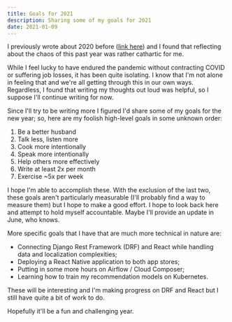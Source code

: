 ```yaml
---
title: Goals for 2021
description: Sharing some of my goals for 2021
date: 2021-01-09
---
```


I previously wrote about 2020 before ([link here](https://franciscojavierarceo.github.io/post/learning-new-things)) and I found that reflecting about the chaos of this past year was rather cathartic for me.

While I feel lucky to have endured the pandemic without contracting COVID or suffering job losses, it has been quite isolating. I know that I'm not alone in feeling that and we're all getting through this in our own ways. Regardless, I found that writing my thoughts out loud was helpful, so I suppose I'll continue writing for now.

Since I'll try to be writing more I figured I'd share some of my goals for the new year; so, here are my foolish high-level goals in some unknown order:

1. Be a better husband
2. Talk less, listen more
3. Cook more intentionally
4. Speak more intentionally
5. Help others more effectively
6. Write at least 2x per month
7. Exercise ~5x per week

I hope I'm able to accomplish these. With the exclusion of the last two, these goals aren't particularly measurable (I'll probably find a way to measure them) but I hope to make a good effort. I hope to look back here and attempt to hold myself accountable. Maybe I'll provide an update in June, who knows.

More specific goals that I have that are much more technical in nature are:
- Connecting Django Rest Framework (DRF) and React while handling data and localization complexities;
- Deploying a React Native application to both app stores;
- Putting in some more hours on Airflow / Cloud Composer;
- Learning how to train my recommendation models on Kubernetes.

These will be interesting and I'm making progress on DRF and React but I still have quite a bit of work to do.

Hopefully it'll be a fun and challenging year.